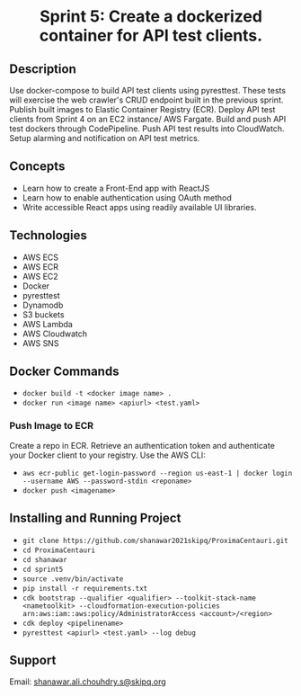 
<h1 align="center">  Sprint 5: Create a dockerized container for API test clients.
  
## Description
Use docker-compose to build API test clients using pyresttest. These tests will exercise the web crawler's CRUD endpoint built in the previous sprint. Publish built images to Elastic Container Registry (ECR). Deploy API test clients from Sprint 4 on an EC2 instance/ AWS Fargate. Build and push API test dockers through CodePipeline. Push API test results into CloudWatch. Setup alarming and notification on API test metrics.
## Concepts
*	Learn how to create a Front-End app with ReactJS 
* Learn how to enable authentication using OAuth method 
* Write accessible React apps using readily available UI libraries. 
  
## Technologies
* AWS ECS
*  AWS ECR
* AWS EC2
*  Docker
* pyresttest
*  Dynamodb
* S3 buckets
* AWS Lambda
*  AWS Cloudwatch
*  AWS SNS
 ## Docker Commands
 *  `docker build -t <docker image name> .`
 * `docker run <image name> <apiurl> <test.yaml>`
### Push Image to ECR
Create a repo in ECR.
Retrieve an authentication token and authenticate your Docker client to your registry.
Use the AWS CLI:
 * `aws ecr-public get-login-password --region us-east-1 | docker login --username AWS --password-stdin <reponame> `
 * `docker push <imagename>`
## Installing and Running Project

* `git clone https://github.com/shanawar2021skipq/ProximaCentauri.git`
* `cd ProximaCentauri`
* `cd shanawar`
* `cd sprint5`
* `source .venv/bin/activate`
* `pip install -r requirements.txt`
* `cdk bootstrap --qualifier <qualifier> --toolkit-stack-name <nametoolkit> --cloudformation-execution-policies arn:aws:iam::aws:policy/AdministratorAccess <account>/<region>`
* `cdk deploy <pipelinename>`
* `pyresttest <apiurl> <test.yaml> --log debug`

## Support
  Email: shanawar.ali.chouhdry.s@skipq.org 
